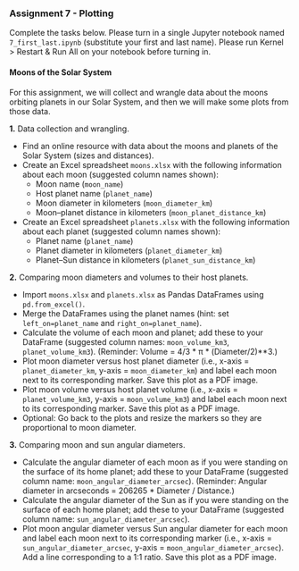 ### Assignment 7 - Plotting

Complete the tasks below. Please turn in a single Jupyter notebook named `7_first_last.ipynb` (substitute your first and last name). Please run Kernel > Restart & Run All on your notebook before turning in.

#### Moons of the Solar System

For this assignment, we will collect and wrangle data about the moons orbiting planets in our Solar System, and then we will make some plots from those data.

**1.** Data collection and wrangling.

* Find an online resource with data about the moons and planets of the Solar System (sizes and distances).
* Create an Excel spreadsheet `moons.xlsx` with the following information about each moon (suggested column names shown): 
    - Moon name (`moon_name`)
    - Host planet name (`planet_name`)
    - Moon diameter in kilometers (`moon_diameter_km`)
    - Moon–planet distance in kilometers (`moon_planet_distance_km`)
* Create an Excel spreadsheet `planets.xlsx` with the following information about each planet (suggested column names shown): 
    - Planet name (`planet_name`)
    - Planet diameter in kilometers (`planet_diameter_km`)
    - Planet–Sun distance in kilometers (`planet_sun_distance_km`)

**2.** Comparing moon diameters and volumes to their host planets.

* Import `moons.xlsx` and `planets.xlsx` as Pandas DataFrames using `pd.from_excel()`.
* Merge the DataFrames using the planet names (hint: set `left_on=planet_name` and `right_on=planet_name`).
* Calculate the volume of each moon and planet; add these to your DataFrame (suggested column names: `moon_volume_km3`, `planet_volume_km3`). (Reminder: Volume = 4/3 * π * (Diameter/2)**3.)
* Plot moon diameter versus host planet diameter (i.e., x-axis = `planet_diameter_km`, y-axis = `moon_diameter_km`) and label each moon next to its corresponding marker. Save this plot as a PDF image.
* Plot moon volume versus host planet volume (i.e., x-axis = `planet_volume_km3`, y-axis = `moon_volume_km3`) and label each moon next to its corresponding marker. Save this plot as a PDF image.
* Optional: Go back to the plots and resize the markers so they are proportional to moon diameter.

**3.** Comparing moon and sun angular diameters.

* Calculate the angular diameter of each moon as if you were standing on the surface of its home planet; add these to your DataFrame (suggested column name: `moon_angular_diameter_arcsec`). (Reminder: Angular diameter in arcseconds = 206265 * Diameter / Distance.)
* Calculate the angular diameter of the Sun as if you were standing on the surface of each home planet; add these to your DataFrame (suggested column name: `sun_angular_diameter_arcsec`).
* Plot moon angular diameter versus Sun angular diameter for each moon and label each moon next to its corresponding marker (i.e., x-axis = `sun_angular_diameter_arcsec`, y-axis = `moon_angular_diameter_arcsec`). Add a line corresponding to a 1:1 ratio. Save this plot as a PDF image.

